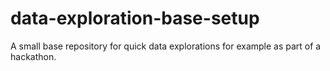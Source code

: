 # data-exploration-base-setup
A small base repository for quick data explorations for example as part of a hackathon. 
